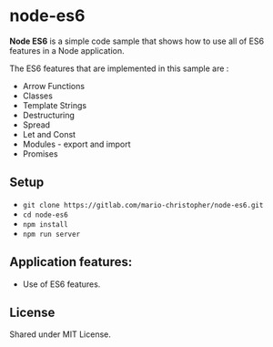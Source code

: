 # node-es6
**Node ES6** is a simple code sample that shows how to use all of ES6 features in a Node application.

The ES6 features that are implemented in this sample are :
* Arrow Functions
* Classes
* Template Strings
* Destructuring
* Spread
* Let and Const
* Modules - export and import
* Promises

## Setup
* `git clone https://gitlab.com/mario-christopher/node-es6.git`
* `cd node-es6`
* `npm install`
* `npm run server`

##  Application features:

* Use of ES6 features.

##   License

Shared under MIT License.